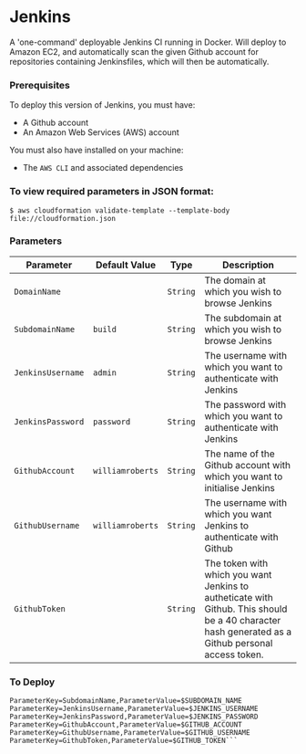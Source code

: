 # Jenkins
A 'one-command' deployable Jenkins CI running in Docker. Will deploy to Amazon EC2, and automatically scan the given Github account for repositories containing Jenkinsfiles, which will then be automatically.


### Prerequisites
To deploy this version of Jenkins, you must have:
* A Github account
* An Amazon Web Services (AWS) account

You must also have installed on your machine:
* The `AWS CLI` and associated dependencies


### To view required parameters in JSON format:
```$ aws cloudformation validate-template --template-body file://cloudformation.json```

### Parameters

|     Parameter     |  Default Value   |   Type   | Description |
|-------------------|------------------|----------|-------------|
| `DomainName`      |                  | `String` | The domain at which you wish to browse Jenkins |
| `SubdomainName`   | `build`          | `String` | The subdomain at which you wish to browse Jenkins |
| `JenkinsUsername` | `admin`          | `String` | The username with which you want to authenticate with Jenkins |
| `JenkinsPassword` | `password`       | `String` | The password with which you want to authenticate with Jenkins |
| `GithubAccount`   | `williamroberts` | `String` | The name of the Github account with which you want to initialise Jenkins |
| `GithubUsername`  | `williamroberts` | `String` | The username with which you want Jenkins to authenticate with Github |
| `GithubToken`     |                  | `String` | The token with which you want Jenkins to autheticate with Github. This should be a 40 character hash generated as a Github personal access token. |


### To Deploy
```aws cloudformation update-stack --stack-name jenkins --template-body file://cloudformation.json --capabilities=CAPABILITY_IAM --parameters  ParameterKey=DomainName,ParameterValue=$DOMAIN_NAME
ParameterKey=SubdomainName,ParameterValue=$SUBDOMAIN_NAME
ParameterKey=JenkinsUsername,ParameterValue=$JENKINS_USERNAME ParameterKey=JenkinsPassword,ParameterValue=$JENKINS_PASSWORD ParameterKey=GithubAccount,ParameterValue=$GITHUB_ACCOUNT
ParameterKey=GithubUsername,ParameterValue=$GITHUB_USERNAME
ParameterKey=GithubToken,ParameterValue=$GITHUB_TOKEN```
